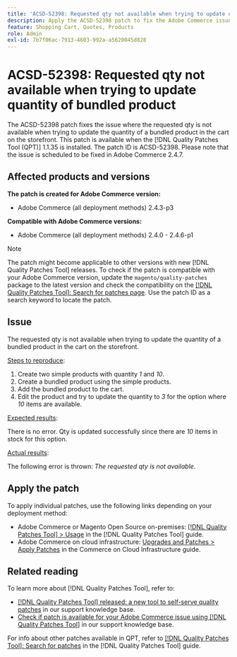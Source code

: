 ```yaml
---
title: 'ACSD-52398: Requested qty not available when trying to update quantity of bundled product'
description: Apply the ACSD-52398 patch to fix the Adobe Commerce issue where the requested qty is not available when trying to update the quantity of a bundled product in the cart on the storefront.
feature: Shopping Cart, Quotes, Products
role: Admin
exl-id: 7b7f06ac-7913-4603-992a-a5620045d828
---
```

# ACSD-52398: Requested qty not available when trying to update quantity of bundled product

The ACSD-52398 patch fixes the issue where the requested qty is not available when trying to update the quantity of a bundled product in the cart on the storefront. This patch is available when the [!DNL Quality Patches Tool (QPT)] 1.1.35 is installed. The patch ID is ACSD-52398. Please note that the issue is scheduled to be fixed in Adobe Commerce 2.4.7.

## Affected products and versions

**The patch is created for Adobe Commerce version:**

* Adobe Commerce (all deployment methods) 2.4.3-p3

**Compatible with Adobe Commerce versions:**

* Adobe Commerce (all deployment methods) 2.4.0 - 2.4.6-p1

>[!NOTE]
>
>The patch might become applicable to other versions with new [!DNL Quality Patches Tool] releases. To check if the patch is compatible with your Adobe Commerce version, update the `magento/quality-patches` package to the latest version and check the compatibility on the [[!DNL Quality Patches Tool]: Search for patches page](https://experienceleague.adobe.com/tools/commerce-quality-patches/index.html). Use the patch ID as a search keyword to locate the patch.

## Issue

The requested qty is not available when trying to update the quantity of a bundled product in the cart on the storefront.

<u>Steps to reproduce</u>:

1. Create two simple products with quantity *1* and *10*.
1. Create a bundled product using the simple products.
1. Add the bundled product to the cart.
1. Edit the product and try to update the quantity to *3* for the option where *10* items are available.

<u>Expected results</u>:

There is no error. Qty is updated successfully since there are *10* items in stock for this option. 

<u>Actual results</u>:

The following error is thrown: *The requested qty is not available*.

## Apply the patch

To apply individual patches, use the following links depending on your deployment method:

* Adobe Commerce or Magento Open Source on-premises: [[!DNL Quality Patches Tool] > Usage](https://experienceleague.adobe.com/docs/commerce-operations/tools/quality-patches-tool/usage.html) in the [!DNL Quality Patches Tool] guide.
* Adobe Commerce on cloud infrastructure: [Upgrades and Patches > Apply Patches](https://experienceleague.adobe.com/docs/commerce-cloud-service/user-guide/develop/upgrade/apply-patches.html) in the Commerce on Cloud Infrastructure guide.

## Related reading

To learn more about [!DNL Quality Patches Tool], refer to:

* [[!DNL Quality Patches Tool] released: a new tool to self-serve quality patches](https://experienceleague.adobe.com/en/docs/commerce-knowledge-base/kb/announcements/commerce-announcements/magento-quality-patches-released-new-tool-to-self-serve-quality-patches) in our support knowledge base.
* [Check if patch is available for your Adobe Commerce issue using [!DNL Quality Patches Tool]](/help/support-tools/patches-available-in-qpt-tool/check-patch-for-magento-issue-with-magento-quality-patches.md) in our support knowledge base.

For info about other patches available in QPT, refer to [[!DNL Quality Patches Tool]: Search for patches](https://experienceleague.adobe.com/tools/commerce-quality-patches/index.html) in the [!DNL Quality Patches Tool] guide.
